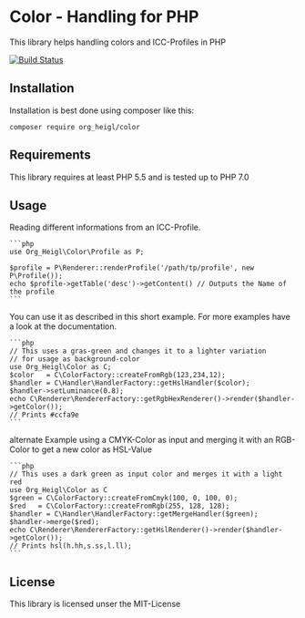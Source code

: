 # Color - Handling for PHP

This library helps handling colors and ICC-Profiles in PHP

[![Build Status](https://travis-ci.org/heiglandreas/OrgHeiglColor.png?branch=master)](https://travis-ci.org/heiglandreas/OrgHeiglColor)

## Installation

Installation is best done using composer like this:

    composer require org_heigl/color

## Requirements

This library requires at least PHP 5.5 and is tested up to PHP 7.0

## Usage

Reading different informations from an ICC-Profile.

    ```php
    use Org_Heigl\Color\Profile as P;

    $profile = P\Renderer::renderProfile('/path/tp/profile', new P\Profile());
    echo $profile->getTable('desc')->getContent() // Outputs the Name of the profile
    ```

You can use it as described in this short example. For more examples have a look at the documentation.

    ```php
    // This uses a gras-green and changes it to a lighter variation 
    // for usage as background-color
    use Org_Heigl\Color as C;
    $color   = C\ColorFactory::createFromRgb(123,234,12);
    $handler = C\Handler\HandlerFactory::getHslHandler($color);
    $handler->setLuminance(0.8);
    echo C\Renderer\RendererFactory::getRgbHexRenderer()->render($handler->getColor());
    // Prints #ccfa9e
    ```

alternate Example using a CMYK-Color as input and merging it with an RGB-Color
to get a new color as HSL-Value

    ```php
    // This uses a dark green as input color and merges it with a light red
    use Org_Heigl\Color as C
    $green = C\ColorFactory::createFromCmyk(100, 0, 100, 0);
    $red   = C\ColorFactory::createFromRgb(255, 128, 128);
    $handler = C\Handler\HandlerFactory::getMergeHandler($green);
    $handler->merge($red);
    echo C\Renderer\RendererFactory::getHslRenderer()->render($handler->getColor());
    // Prints hsl(h.hh,s.ss,l.ll);
    ```

## License

This library is licensed unser the MIT-License
